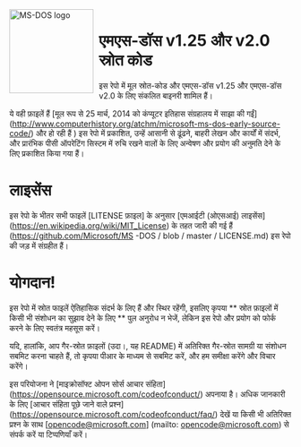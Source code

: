 <img width="150" height="150" align="left" style="float: left; margin: 0 10px 0 0;" alt="MS-DOS logo" src="https://github.com/Microsoft/MS-DOS/blob/master/msdos-logo.png">

# एमएस-डॉस v1.25 और v2.0 स्रोत कोड
इस रेपो में मूल स्रोत-कोड और एमएस-डॉस v1.25 और एमएस-डॉस v2.0 के लिए संकलित बाइनरी शामिल हैं।

ये वही फ़ाइलें हैं [मूल रूप से 25 मार्च, 2014 को कंप्यूटर इतिहास संग्रहालय में साझा की गईं] (http://www.computerhistory.org/atchm/microsoft-ms-dos-early-source-code/) और हो रही हैं ) इस रेपो में प्रकाशित, उन्हें आसानी से ढूंढने, बाहरी लेखन और कार्यों में संदर्भ, और प्रारंभिक पीसी ऑपरेटिंग सिस्टम में रुचि रखने वालों के लिए अन्वेषण और प्रयोग की अनुमति देने के लिए प्रकाशित किया गया हैं।

# लाइसेंस
इस रेपो के भीतर सभी फाइलें [LITENSE फ़ाइल] के अनुसार [एमआईटी (ओएसआई) लाइसेंस] (https://en.wikipedia.org/wiki/MIT_License) के तहत जारी की गई हैं (https://github.com/Microsoft/MS -DOS / blob / master / LICENSE.md) इस रेपो की जड़ में संग्रहीत हैं।

# योगदान!
इस रेपो में स्रोत फाइलें ऐतिहासिक संदर्भ के लिए हैं और स्थिर रहेंगी, इसलिए कृपया ** स्रोत फ़ाइलों में किसी भी संशोधन का सुझाव देने के लिए ** पुल अनुरोध न भेजें, लेकिन इस रेपो और प्रयोग को फोर्क करने के लिए स्वतंत्र महसूस करें।

यदि, हालांकि, आप गैर-स्रोत फ़ाइलों (उदा।, यह README) में अतिरिक्त गैर-स्रोत सामग्री या संशोधन सबमिट करना चाहते हैं, तो कृपया पीआर के माध्यम से सबमिट करें, और हम समीक्षा करेंगे और विचार करेंगे।

इस परियोजना ने [माइक्रोसॉफ्ट ओपन सोर्स आचार संहिता] (https://opensource.microsoft.com/codeofconduct/) अपनाया है। अधिक जानकारी के लिए [आचार संहिता पूछे जाने वाले प्रश्न] (https://opensource.microsoft.com/codeofconduct/faq/) देखें या किसी भी अतिरिक्त प्रश्न के साथ [opencode@microsoft.com] (mailto: opencode@microsoft.com) से संपर्क करें या टिप्पणियाँ करें।
